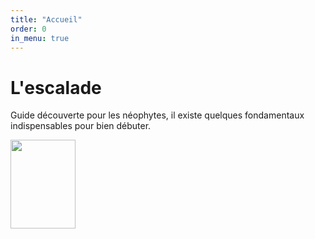 ```yaml
---
title: "Accueil"
order: 0
in_menu: true
---
```

<h1>L'escalade</h1>

<p>Guide découverte pour les néophytes, il existe quelques fondamentaux indispensables pour bien débuter.</p>

<img src="climbing.jpg" width="104" height="142"> 
